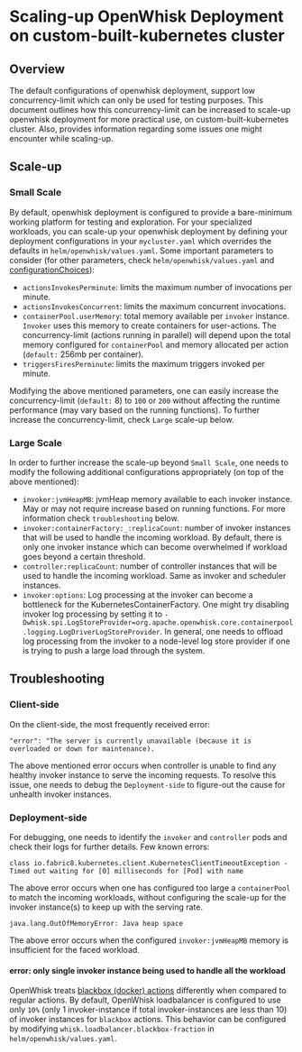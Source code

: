 <!--
#
# Licensed to the Apache Software Foundation (ASF) under one or more
# contributor license agreements.  See the NOTICE file distributed with
# this work for additional information regarding copyright ownership.
# The ASF licenses this file to You under the Apache License, Version 2.0
# (the "License"); you may not use this file except in compliance with
# the License.  You may obtain a copy of the License at
#
#     http://www.apache.org/licenses/LICENSE-2.0
#
# Unless required by applicable law or agreed to in writing, software
# distributed under the License is distributed on an "AS IS" BASIS,
# WITHOUT WARRANTIES OR CONDITIONS OF ANY KIND, either express or implied.
# See the License for the specific language governing permissions and
# limitations under the License.
#
-->

# Scaling-up OpenWhisk Deployment on custom-built-kubernetes cluster

## Overview

The default configurations of openwhisk deployment, support low concurrency-limit which can only be used for testing purposes. This document outlines how this concurrency-limit can be increased to scale-up openwhisk deployment for more practical use, on custom-built-kubernetes cluster. Also, provides information regarding some issues one might encounter while scaling-up.

## Scale-up

### Small Scale

By default, openwhisk deployment is configured to provide a bare-minimum working platform for testing and exploration. For your specialized workloads, you can scale-up your openwhisk deployment by defining your deployment configurations in your `mycluster.yaml` which overrides the defaults in `helm/openwhisk/values.yaml`. Some important parameters to consider (for other parameters, check `helm/openwhisk/values.yaml` and [configurationChoices](./docs/configurationChoices.md)):
* `actionsInvokesPerminute`: limits the maximum number of invocations per minute.
* `actionsInvokesConcurrent`: limits the maximum concurrent invocations.
* `containerPool.userMemory`: total memory available per `invoker` instance. `Invoker` uses this memory to create containers for user-actions. The concurrency-limit (actions running in parallel) will depend upon the total memory configured for `containerPool` and memory allocated per action (`default:` 256mb per container).
* `triggersFiresPerminute`: limits the maximum triggers invoked per minute.

Modifying the above mentioned parameters, one can easily increase the concurrency-limit (`default:` 8) to `100` or `200` without affecting the runtime performance (may vary based on the running functions). To further increase the concurrency-limit, check `Large` scale-up below.

### Large Scale

In order to further increase the scale-up beyond `Small Scale`, one needs to modify the following additional configurations appropriately (on top of the above mentioned):
* `invoker:jvmHeapMB`: jvmHeap memory available to each invoker instance. May or may not require increase based on running functions. For more information check `troubleshooting` below.
* `invoker:containerFactory:_:replicaCount`: number of invoker instances that will be used to handle the incoming workload. By default, there is only one invoker instance which can become overwhelmed if workload goes beyond a certain threshold.
* `controller:replicaCount`: number of controller instances that will be used to handle the incoming workload. Same as invoker and scheduler instances.
* `invoker:options`: Log processing at the invoker can become a bottleneck for the KubernetesContainerFactory. One might try disabling invoker log processing by setting it to `-Dwhisk.spi.LogStoreProvider=org.apache.openwhisk.core.containerpool.logging.LogDriverLogStoreProvider`. In general, one needs to offload log processing from the invoker to a node-level log store provider if one is trying to push a large load through the system.

## Troubleshooting

### Client-side

On the client-side, the most frequently received error:
```
"error": "The server is currently unavailable (because it is overloaded or down for maintenance).
```
The above mentioned error occurs when controller is unable to find any healthy invoker instance to serve the incoming requests. To resolve this issue, one needs to debug the `Deployment-side` to figure-out the cause for unhealth invoker instances.

### Deployment-side

For debugging, one needs to identify the `invoker` and `controller` pods and check their logs for further details. Few known errors:
```
class io.fabric8.kubernetes.client.KubernetesClientTimeoutException - Timed out waiting for [0] milliseconds for [Pod] with name
```
The above error occurs when one has configured too large a `containerPool` to match the incoming workloads, without configuring the scale-up for the invoker instance(s) to keep up with the serving rate.

```
java.lang.OutOfMemoryError: Java heap space
```
The above error occurs when the configured `invoker:jvmHeapMB` memory is insufficient for the faced workload.

#### error: only single invoker instance being used to handle all the workload

OpenWhisk treats [blackbox (docker) actions](https://github.com/apache/openwhisk/blob/master/docs/actions-docker.md) differently when compared to regular actions. By default, OpenWhisk loadbalancer is configured to use only `10%` (only 1 invoker-instance if total invoker-instances are less than 10) of invoker instances for `blackbox` actions. This behavior can be configured by modifying `whisk.loadbalancer.blackbox-fraction` in `helm/openwhisk/values.yaml`.



